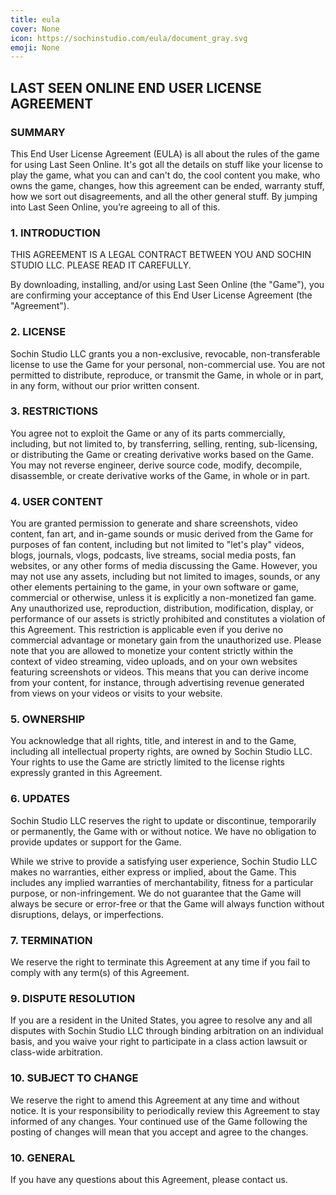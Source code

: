 ```yaml
---
title: eula
cover: None
icon: https://sochinstudio.com/eula/document_gray.svg
emoji: None
---
```


## LAST SEEN ONLINE END USER LICENSE AGREEMENT

### SUMMARY

This End User License Agreement (EULA) is all about the rules of the game for using Last Seen Online. It's got all the details on stuff like your license to play the game, what you can and can't do, the cool content you make, who owns the game, changes, how this agreement can be ended, warranty stuff, how we sort out disagreements, and all the other general stuff. By jumping into Last Seen Online, you’re agreeing to all of this.

### 1. INTRODUCTION

THIS AGREEMENT IS A LEGAL CONTRACT BETWEEN YOU AND SOCHIN STUDIO LLC. PLEASE READ IT CAREFULLY.

By downloading, installing, and/or using Last Seen Online (the "Game"), you are confirming your acceptance of this End User License Agreement (the "Agreement").

### 2. LICENSE

Sochin Studio LLC grants you a non-exclusive, revocable, non-transferable license to use the Game for your personal, non-commercial use. You are not permitted to distribute, reproduce, or transmit the Game, in whole or in part, in any form, without our prior written consent.

### 3. RESTRICTIONS

You agree not to exploit the Game or any of its parts commercially, including, but not limited to, by transferring, selling, renting, sub-licensing, or distributing the Game or creating derivative works based on the Game. You may not reverse engineer, derive source code, modify, decompile, disassemble, or create derivative works of the Game, in whole or in part.

### 4. USER CONTENT

You are granted permission to generate and share screenshots, video content, fan art, and in-game sounds or music derived from the Game for purposes of fan content, including but not limited to "let's play" videos, blogs, journals, vlogs, podcasts, live streams, social media posts, fan websites, or any other forms of media discussing the Game. However, you may not use any assets, including but not limited to images, sounds, or any other elements pertaining to the game, in your own software or game, commercial or otherwise, unless it is explicitly a non-monetized fan game. Any unauthorized use, reproduction, distribution, modification, display, or performance of our assets is strictly prohibited and constitutes a violation of this Agreement. This restriction is applicable even if you derive no commercial advantage or monetary gain from the unauthorized use. Please note that you are allowed to monetize your content strictly within the context of video streaming, video uploads, and on your own websites featuring screenshots or videos. This means that you can derive income from your content, for instance, through advertising revenue generated from views on your videos or visits to your website.

### 5. OWNERSHIP

You acknowledge that all rights, title, and interest in and to the Game, including all intellectual property rights, are owned by Sochin Studio LLC. Your rights to use the Game are strictly limited to the license rights expressly granted in this Agreement.

### 6. UPDATES

Sochin Studio LLC reserves the right to update or discontinue, temporarily or permanently, the Game with or without notice. We have no obligation to provide updates or support for the Game.

While we strive to provide a satisfying user experience, Sochin Studio LLC makes no warranties, either express or implied, about the Game. This includes any implied warranties of merchantability, fitness for a particular purpose, or non-infringement. We do not guarantee that the Game will always be secure or error-free or that the Game will always function without disruptions, delays, or imperfections.

### 7. TERMINATION

We reserve the right to terminate this Agreement at any time if you fail to comply with any term(s) of this Agreement.

### 9. DISPUTE RESOLUTION

If you are a resident in the United States, you agree to resolve any and all disputes with Sochin Studio LLC through binding arbitration on an individual basis, and you waive your right to participate in a class action lawsuit or class-wide arbitration.

### 10. SUBJECT TO CHANGE

We reserve the right to amend this Agreement at any time and without notice. It is your responsibility to periodically review this Agreement to stay informed of any changes. Your continued use of the Game following the posting of changes will mean that you accept and agree to the changes.

### 10. GENERAL

If you have any questions about this Agreement, please contact us.
